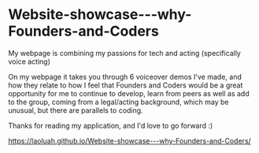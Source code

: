 # Website-showcase---why-Founders-and-Coders


My webpage is combining my passions for tech and acting (specifically voice acting)

On my webpage it takes you through 6 voiceover demos I've made, and how they relate to how I feel that Founders and Coders would be a great opportunity for me to continue to develop, learn from peers as well as add to the group, coming from a legal/acting background, which may be unusual, but there are parallels to coding.


Thanks for reading my application, and I'd love to go forward :) 

https://laoluah.github.io/Website-showcase---why-Founders-and-Coders/
